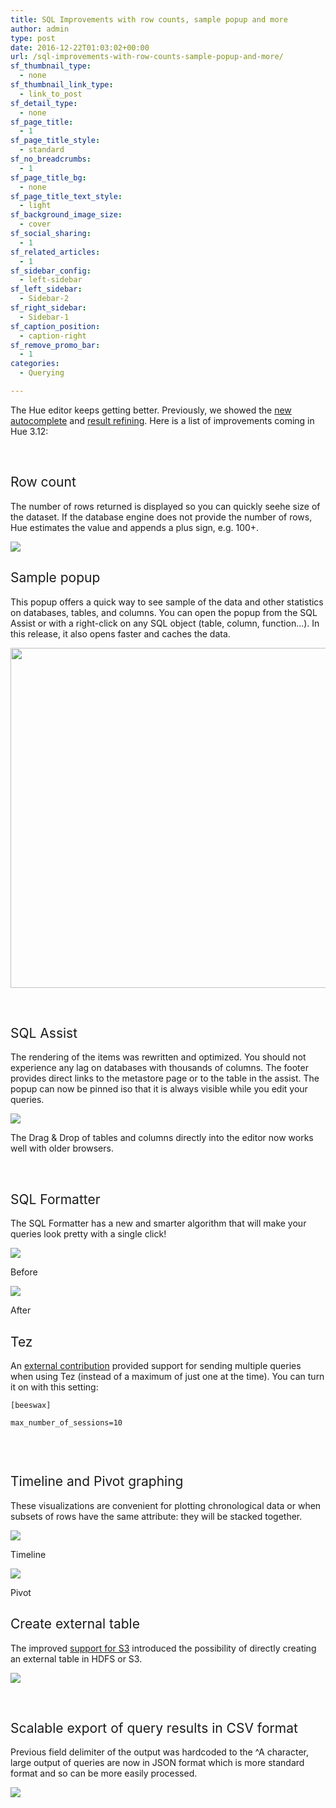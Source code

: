 ```yaml
---
title: SQL Improvements with row counts, sample popup and more
author: admin
type: post
date: 2016-12-22T01:03:02+00:00
url: /sql-improvements-with-row-counts-sample-popup-and-more/
sf_thumbnail_type:
  - none
sf_thumbnail_link_type:
  - link_to_post
sf_detail_type:
  - none
sf_page_title:
  - 1
sf_page_title_style:
  - standard
sf_no_breadcrumbs:
  - 1
sf_page_title_bg:
  - none
sf_page_title_text_style:
  - light
sf_background_image_size:
  - cover
sf_social_sharing:
  - 1
sf_related_articles:
  - 1
sf_sidebar_config:
  - left-sidebar
sf_left_sidebar:
  - Sidebar-2
sf_right_sidebar:
  - Sidebar-1
sf_caption_position:
  - caption-right
sf_remove_promo_bar:
  - 1
categories:
  - Querying

---
```

<span style="font-weight: 400;">The Hue editor keeps getting better. Previously, we showed the </span>[<span style="font-weight: 400;">new autocomplete</span>][1] <span style="font-weight: 400;">and </span>[<span style="font-weight: 400;">result refining</span>][2]<span style="font-weight: 400;">. Here is a list of improvements coming in Hue 3.12:</span>

&nbsp;

## <span style="font-weight: 400;">Row count</span>

<span style="font-weight: 400;">The number of rows returned is displayed so you can quickly seehe size of the dataset. If the database engine does not provide the number of rows, Hue estimates the value and appends a plus sign, e.g. 100+.</span>

[<img src="https://cdn.gethue.com/uploads/2016/12/result-count.png" />][3]

## <span style="font-weight: 400;">Sample popup</span>

<span style="font-weight: 400;">This popup offers a quick way to see sample of the data and other statistics on databases, tables, and columns. You can open the popup from the SQL Assist or with a right-click on any SQL object (table, column, function...). In this release, it also opens faster and caches the data.</span>

[<img src="https://cdn.gethue.com/uploads/2016/12/right_click_editor_assist-1.png" width="658" height="544"  />][4]

&nbsp;

## <span style="font-weight: 400;">SQL Assist </span>

<span style="font-weight: 400;">The rendering of the items was rewritten and optimized. You should not experience any lag on databases with thousands of columns. The footer provides direct links to the metastore page or to the table in the assist. The popup can now be pinned iso that it is always visible while you edit your queries.</span>

[<img src="https://cdn.gethue.com/uploads/2016/12/dragdrop_from_asssist.png" />][5]

<span style="font-weight: 400;">The Drag & Drop of tables and columns directly into the editor now works well with older browsers.</span>

&nbsp;

## <span style="font-weight: 400;">SQL Formatter</span>

<span style="font-weight: 400;">The SQL Formatter has a new and smarter algorithm that will make your queries look pretty with a single click!</span>

[<img src="https://cdn.gethue.com/uploads/2016/12/sql_formatter_before-1024x59.png" />][6]

<span style="font-weight: 400;">Before</span>

<img src="https://cdn.gethue.com/uploads/2016/12/sql_formatter2_after.png" />

<span style="font-weight: 400;">After</span>

## <span style="font-weight: 400;">Tez</span>

<span style="font-weight: 400;">An </span>[<span style="font-weight: 400;">external contribution</span>][7] <span style="font-weight: 400;">provided support for sending multiple queries when using Tez (instead of a maximum of just one at the time). You can turn it on with this setting:</span>

<pre><code class="bash">[beeswax]

max_number_of_sessions=10

</code></pre>

&nbsp;

## <span style="font-weight: 400;">Timeline and Pivot graphing</span>

<span style="font-weight: 400;">These visualizations are convenient for plotting chronological data or when subsets of rows have the same attribute: they will be stacked together.</span>

[<img src="https://cdn.gethue.com/uploads/2016/12/sql_timeline_chart-1024x351.png" />][8]

<span style="font-weight: 400;">Timeline</span>

[<img src="https://cdn.gethue.com/uploads/2016/12/pivot_graph-1024x275.png" />][9]

Pivot

## <span style="font-weight: 400;">Create external table</span>

<span style="font-weight: 400;">The improved </span>[<span style="font-weight: 400;">support for S3</span>][10] <span style="font-weight: 400;">introduced the possibility of directly creating an external table in HDFS or S3.</span>

[<img src="https://cdn.gethue.com/uploads/2016/12/create_external_table-1024x387.png" />][11]

&nbsp;

## <span style="font-weight: 400;">Scalable export of query results in CSV format</span>

<span style="font-weight: 400;">Previous field delimiter of the output was hardcoded to the ^A character, large output of queries are now in JSON format which is more standard format and so can be more easily processed.</span>

[<img src="https://cdn.gethue.com/uploads/2016/12/export_large_query_result.png" />][12]

 [1]: https://gethue.com/brand-new-autocompleter-for-hive-and-impala/
 [2]: https://gethue.com/new-features-in-the-sql-results-grid-in-hive-and-impala/
 [3]: https://cdn.gethue.com/uploads/2016/12/result-count.png
 [4]: https://cdn.gethue.com/uploads/2016/12/right_click_editor_assist-1.png
 [5]: https://cdn.gethue.com/uploads/2016/12/dragdrop_from_asssist.png
 [6]: https://cdn.gethue.com/uploads/2016/12/sql_formatter_before.png
 [7]: https://github.com/cloudera/hue/pull/436
 [8]: https://cdn.gethue.com/uploads/2016/12/sql_timeline_chart.png
 [9]: https://cdn.gethue.com/uploads/2016/12/pivot_graph.png
 [10]: https://gethue.com/hue-3-11-with-its-new-s3-browser-and-sql-autocomplete-is-out/
 [11]: https://cdn.gethue.com/uploads/2016/12/create_external_table.png
 [12]: https://cdn.gethue.com/uploads/2016/12/export_large_query_result.png
